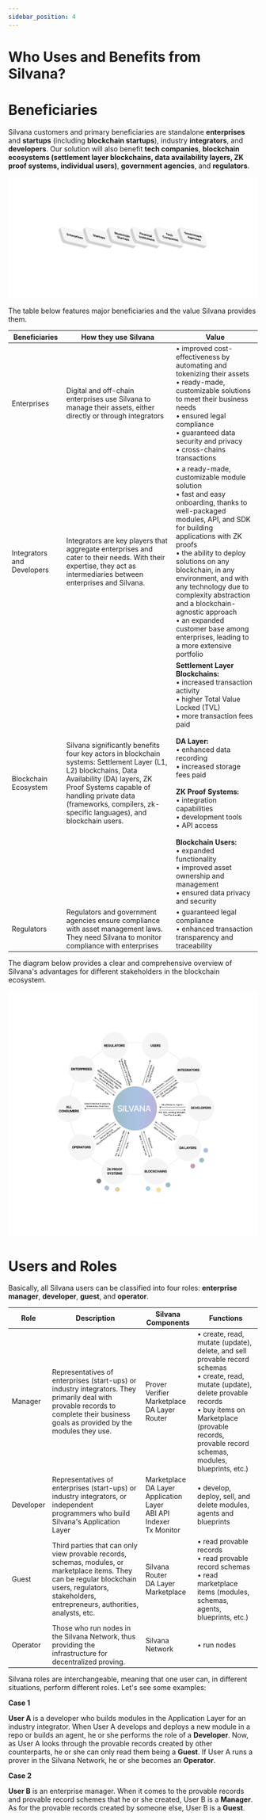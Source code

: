 ```yaml
---
sidebar_position: 4
---
```


# Who Uses and Benefits from Silvana?

# Beneficiaries

Silvana customers and primary beneficiaries are standalone **enterprises** and **startups** (including **blockchain startups**), industry **integrators**, and **developers**. Our solution will also benefit **tech companies**, **blockchain ecosystems (settlement layer blockchains, data availability layers, ZK proof systems, individual users)**, **government agencies**, and **regulators**.

![Beneficiaries](./img/beneficiaries.png)

The table below features major beneficiaries and the value Silvana provides them.

| Beneficiaries | How they use Silvana | Value |
|---------------|----------------------|-------|
| Enterprises | Digital and off-chain enterprises use Silvana to manage their assets, either directly or through integrators | • improved cost-effectiveness by automating and tokenizing their assets<br/>• ready-made, customizable solutions to meet their business needs<br/>• ensured legal compliance<br/>• guaranteed data security and privacy<br/>• cross-chains transactions |
| Integrators and Developers | Integrators are key players that aggregate enterprises and cater to their needs. With their expertise, they act as intermediaries between enterprises and Silvana. | • a ready-made, customizable module solution<br/>• fast and easy onboarding, thanks to well-packaged modules, API, and SDK for building applications with ZK proofs<br/>• the ability to deploy solutions on any blockchain, in any environment, and with any technology due to complexity abstraction and a blockchain-agnostic approach<br/>• an expanded customer base among enterprises, leading to a more extensive portfolio |
| Blockchain Ecosystem | Silvana significantly benefits four key actors in blockchain systems: Settlement Layer (L1, L2) blockchains, Data Availability (DA) layers, ZK Proof Systems capable of handling private data (frameworks, compilers, zk-specific languages), and blockchain users. | **Settlement Layer Blockchains:**<br/>• increased transaction activity<br/>• higher Total Value Locked (TVL)<br/>• more transaction fees paid<br/><br/>**DA Layer:**<br/>• enhanced data recording<br/>• increased storage fees paid<br/><br/>**ZK Proof Systems:**<br/>• integration capabilities<br/>• development tools<br/>• API access<br/><br/>**Blockchain Users:**<br/>• expanded functionality<br/>• improved asset ownership and management<br/>• ensured data privacy and security |
| Regulators | Regulators and government agencies ensure compliance with asset management laws. They need Silvana to monitor compliance with enterprises | • guaranteed legal compliance<br/>• enhanced transaction transparency and traceability |

The diagram below provides a clear and comprehensive overview of Silvana's advantages for different stakeholders in the blockchain ecosystem.

![Silvana Value](./img/silvana-value.png)

# Users and Roles

Basically, all Silvana users can be classified into four roles: **enterprise manager**, **developer**, **guest**, and **operator**.

| Role | Description | Silvana Components | Functions |
|------|-------------|-------------------|-----------|
| Manager | Representatives of enterprises (start-ups) or industry integrators. They primarily deal with provable records to complete their business goals as provided by the modules they use. | Prover<br>Verifier<br>Marketplace<br>DA Layer<br>Router | • create, read, mutate (update), delete, and sell provable record schemas<br>• create, read, mutate (update), delete provable records<br>• buy items on Marketplace (provable records, provable record schemas, modules, blueprints, etc.) |
| Developer | Representatives of enterprises (start-ups) or industry integrators, or independent programmers who build Silvana's Application Layer | Marketplace<br>DA Layer<br>Application Layer<br>ABI API<br>Indexer<br>Tx Monitor | • develop, deploy, sell, and delete modules, agents and blueprints |
| Guest | Third parties that can only view provable records, schemas, modules, or marketplace items. They can be regular blockchain users, regulators, stakeholders, entrepreneurs, authorities, analysts, etc. | Silvana Router<br>DA Layer<br>Marketplace | • read provable records<br>• read provable record schemas<br>• read marketplace items (modules, schemas, agents, blueprints, etc.) |
| Operator | Those who run nodes in the Silvana Network, thus providing the infrastructure for decentralized proving. | Silvana Network | • run nodes |

Silvana roles are interchangeable, meaning that one user can, in different situations, perform different roles. Let's see some examples:

**Case 1**

**User A** is a developer who builds modules in the Application Layer for an industry integrator. When User A develops and deploys a new module in a repo or builds an agent, he or she performs the role of a **Developer**. Now, as User A looks through the provable records created by other counterparts, he or she can only read them being a **Guest**. If User A runs a prover in the Silvana Network, he or she becomes an **Operator**.

**Case 2**

**User B** is an enterprise manager. When it comes to the provable records and provable record schemes that he or she created, User B is a **Manager**. As for the provable records created by someone else, User B is a **Guest**.